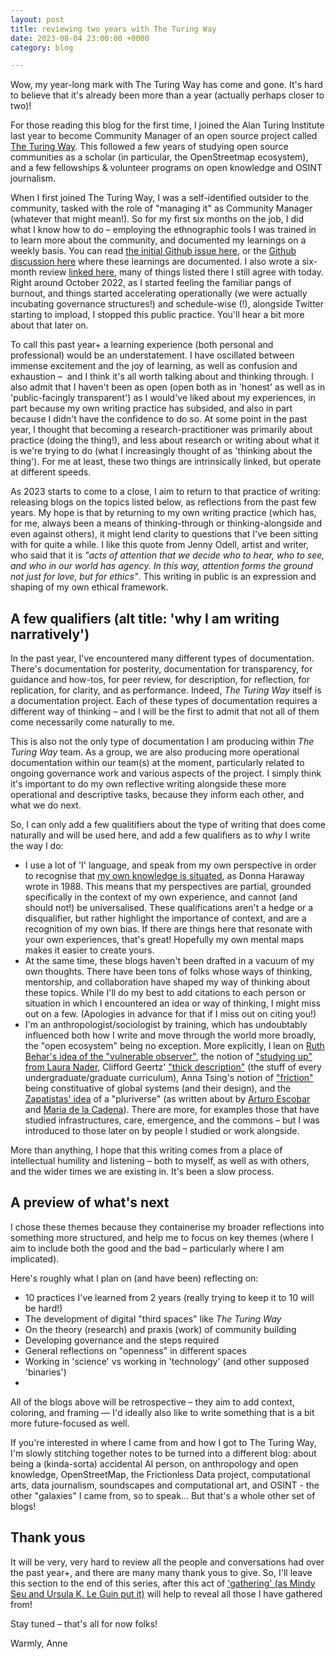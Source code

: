 ```yaml
---
layout: post
title: reviewing two years with The Turing Way
date: 2023-08-04 23:00:00 +0000
category: blog

---
```


Wow, my year-long mark with The Turing Way has come and gone. It's hard to believe that it's already been more than a year (actually perhaps closer to two)!

For those reading this blog for the first time, I joined the Alan Turing Institute last year to become Community Manager of an open source project called [The Turing Way](https://the-turing-way.netlify.app/). This followed a few years of studying open source communities as a scholar (in particular, the OpenStreetmap ecosystem), and a few fellowships & volunteer programs on open knowledge and OSINT journalism. 

When I first joined The Turing Way, I was a self-identified outsider to the community, tasked with the role of "managing it" as Community Manager (whatever that might mean!). So for my first six months on the job, I did what I know how to do – employing the ethnographic tools I was trained in to learn more about the community, and documented my learnings on a weekly basis. You can read [the initial Github issue here](https://github.com/alan-turing-institute/the-turing-way/issues/2318), or the [Github discussion here](https://github.com/alan-turing-institute/the-turing-way/discussions/2552) where these learnings are documented. I also wrote a six-month review [linked here](https://www.aleesteele.com/blog/2022/09/22/six-months-ttw), many of things listed there I still agree with today. Right around October 2022, as I started feeling the familiar pangs of burnout, and things started accelerating operationally (we were actually incubating governance structures!) and schedule-wise (!), alongside Twitter starting to impload, I stopped this public practice. You'll hear a bit more about that later on.

To call this past year+ a learning experience (both personal and professional) would be an understatement. I have oscillated between immense excitement and the joy of learning, as well as confusion and exhaustion –  and I think it's all worth talking about and thinking through. I also admit that I haven't been as open (open both as in 'honest' as well as in 'public-facingly transparent') as I would've liked about my experiences, in part because my own writing practice has subsided, and also in part because I didn't have the confidence to do so. At some point in the past year, I thought that becoming a research-practitioner was primarily about practice (doing the thing!), and less about research or writing about what it is we're trying to do (what I increasingly thought of as 'thinking about the thing'). For me at least, these two things are intrinsically linked, but operate at different speeds. 

As 2023 starts to come to a close, I aim to return to that practice of writing: releasing blogs on the topics listed below, as reflections from the past few years. My hope is that by returning to my own writing practice (which has, for me, always been a means of thinking-through or thinking-alongside and even against others), it might lend clarity to questions that I've been sitting with for quite a while. I like this quote from Jenny Odell, artist and writer, who said that it is *"acts of attention that we decide who to hear, who to see, and who in our world has agency. In this way, attention forms the ground not just for love, but for ethics"*. This writing in public is an expression and shaping of my own ethical framework.

## A few qualifiers (alt title: 'why I am writing narratively')

In the past year, I've encountered many different types of documentation. There's documentation for posterity, documentation for transparency, for guidance and how-tos, for peer review, for description, for reflection, for replication, for clarity, and as performance. Indeed, _The Turing Way_ itself is a documentation project. Each of these types of documentation requires a different way of thinking – and I will be the first to admit that not all of them come necessarily come naturally to me. 

This is also not the only type of documentation I am producing within *The Turing Way* team. As a group, we are also producing more operational documentation within our team(s) at the moment, particularly related to ongoing governance work and various aspects of the project. I simply think it's important to do my own reflective writing alongside these more operational and descriptive tasks, because they inform each other, and what we do next.

So, I can only add a few qualitifiers about the type of writing that does come naturally and will be used here, and add a few qualifiers as to _why_ I write the way I do:

- I use a lot of 'I' language, and speak from my own perspective in order to recognise that [my own knowledge is situated](https://www.jstor.org/stable/3178066), as Donna Haraway wrote in 1988. This means that my perspectives are partial, grounded specifically in the context of my own experience, and cannot (and should not!) be universalised. These qualifications aren't a hedge or a disqualifier, but rather highlight the importance of context, and are a recognition of my own bias. If there are things here that resonate with your own experiences, that's great! Hopefully my own mental maps makes it easier to create yours.
- At the same time, these blogs haven't been drafted in a vacuum of my own thoughts. There have been tons of folks whose ways of thinking, mentorship, and collaboration have shaped my way of thinking about these topics. While I'll do my best to add citations to each person or situation in which I encountered an idea or way of thinking, I might miss out on a few. (Apologies in advance for that if I miss out on citing you!)
- I'm an anthropologist/sociologist by training, which has undoubtably influenced both how I write and move through the world more broadly, the "open ecosystem" being no exception. More explicitly, I lean on [Ruth Behar's idea of the "vulnerable observer"](https://pages.uoregon.edu/koopman/events_readings/coast_group/PNWPrag_2010_behar.pdf), the notion of ["studying up" from Laura Nader](https://www.dourish.com/classes/readings/Nader-StudyingUp.pdf), Clifford Geertz' ["thick description"](https://en.wikipedia.org/wiki/Thick_description) (the stuff of every undergraduate/graduate curriculum), Anna Tsing's notion of ["friction"](https://publicseminar.org/2016/09/friction/) being constituative of global systems (and their design), and the [Zapatistas' idea]() of a "pluriverse" (as written about by [Arturo Escobar]() and [Maria de la Cadena]()). There are more, for examples those that have studied infrastructures, care, emergence, and the commons – but I was introduced to those later on by people I studied or work alongside.

More than anything, I hope that this writing comes from a place of intellectual humility and listening – both to myself, as well as with others, and the wider times we are existing in. It's been a slow process.

## A preview of what's next

I chose these themes because they containerise my broader reflections into something more structured, and help me to focus on key themes (where I aim to include both the good and the bad – particularly where I am implicated). 
 
Here's roughly what I plan on (and have been) reflecting on:
- 10 practices I've learned from 2 years (really trying to keep it to 10 will be hard!)
- The development of digital "third spaces" like _The Turing Way_
- On the theory (research) and praxis (work) of community building
- Developing governance and the steps required
- General reflections on "openness" in different spaces
- Working in 'science' vs working in 'technology' (and other supposed 'binaries')
- 

All of the blogs above will be retrospective – they aim to add context, coloring, and framing –– I'd ideally also like to write something that is a bit more future-focused as well.

If you're interested in where I came from and how I got to The Turing Way, I'm slowly stitching together notes to be turned into a different blog: about being a (kinda-sorta) accidental AI person, on anthropology and open knowledge, OpenStreetMap, the Frictionless Data project, computational arts, data journalism, soundscapes and computational art, and OSINT - the other "galaxies" I came from, so to speak... But that's a whole other set of blogs!

## Thank yous
It will be very, very hard to review all the people and conversations had over the past year+, and there are many many thank yous to give. So, I'll leave this section to the end of this series, after this act of ['gathering' (as Mindy Seu and Ursula K. Le Guin put it)](https://issue1.shiftspace.pub/on-gathering-mindy-seu) will help to reveal all those I have gathered from!

Stay tuned – that's all for now folks!

Warmly,
Anne